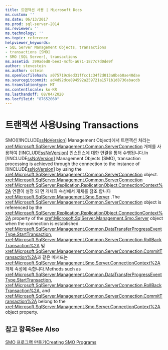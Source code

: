 ```yaml
---
title: 트랜잭션 사용 | Microsoft Docs
ms.custom: ''
ms.date: 06/13/2017
ms.prod: sql-server-2014
ms.reviewer: ''
ms.technology: ''
ms.topic: reference
helpviewer_keywords:
- SQL Server Management Objects, transactions
- transactions [SMO]
- SMO [SQL Server], transactions
ms.assetid: 399aded8-bee3-4cfb-a671-1877c7d0de9f
author: stevestein
ms.author: sstein
ms.openlocfilehash: a075719c8ed31ffcc1c34f2d013a8beb0ae40dae
ms.sourcegitcommit: ad4d92dce894592a259721a1571b1d8736abacdb
ms.translationtype: MT
ms.contentlocale: ko-KR
ms.lasthandoff: 08/04/2020
ms.locfileid: "87652060"
---
```

# <a name="using-transactions"></a><span data-ttu-id="186bf-102">트랜잭션 사용</span><span class="sxs-lookup"><span data-stu-id="186bf-102">Using Transactions</span></span>
  <span data-ttu-id="186bf-103">SMO([!INCLUDE[ssNoVersion](../../../includes/ssnoversion-md.md)] Management Object)에서 트랜잭션 처리는 <xref:Microsoft.SqlServer.Management.Common.ServerConnection> 개체를 사용하여 [!INCLUDE[ssNoVersion](../../../includes/ssnoversion-md.md)] 인스턴스에 대한 연결을 통해 수행됩니다.</span><span class="sxs-lookup"><span data-stu-id="186bf-103">In [!INCLUDE[ssNoVersion](../../../includes/ssnoversion-md.md)] Management Objects (SMO), transaction processing is achieved through the connection to the instance of [!INCLUDE[ssNoVersion](../../../includes/ssnoversion-md.md)] by using the <xref:Microsoft.SqlServer.Management.Common.ServerConnection> object.</span></span> <span data-ttu-id="186bf-104"><xref:Microsoft.SqlServer.Management.Common.ServerConnection> <xref:Microsoft.SqlServer.Replication.ReplicationObject.ConnectionContext%2A> 연결이 설정 되 면 개체의 속성에서 개체를 참조 합니다 <xref:Microsoft.SqlServer.Management.Smo.Server> .</span><span class="sxs-lookup"><span data-stu-id="186bf-104">The <xref:Microsoft.SqlServer.Management.Common.ServerConnection> object is referenced by the <xref:Microsoft.SqlServer.Replication.ReplicationObject.ConnectionContext%2A> property of the <xref:Microsoft.SqlServer.Management.Smo.Server> object when the connection is established.</span></span> <span data-ttu-id="186bf-105"><xref:Microsoft.SqlServer.Management.Common.DataTransferProgressEventType.StartTransaction>, <xref:Microsoft.SqlServer.Management.Common.ServerConnection.RollBackTransaction%2A> 및 <xref:Microsoft.SqlServer.Management.Common.ServerConnection.CommitTransaction%2A>과 같은 메서드는 <xref:Microsoft.SqlServer.Management.Smo.Server.ConnectionContext%2A> 개체 속성에 속합니다.</span><span class="sxs-lookup"><span data-stu-id="186bf-105">Methods such as <xref:Microsoft.SqlServer.Management.Common.DataTransferProgressEventType.StartTransaction>, <xref:Microsoft.SqlServer.Management.Common.ServerConnection.RollBackTransaction%2A>, and <xref:Microsoft.SqlServer.Management.Common.ServerConnection.CommitTransaction%2A> belong to the <xref:Microsoft.SqlServer.Management.Smo.Server.ConnectionContext%2A> object property.</span></span>  
  
## <a name="see-also"></a><span data-ttu-id="186bf-106">참고 항목</span><span class="sxs-lookup"><span data-stu-id="186bf-106">See Also</span></span>  
 [<span data-ttu-id="186bf-107">SMO 프로그램 만들기</span><span class="sxs-lookup"><span data-stu-id="186bf-107">Creating SMO Programs</span></span>](creating-smo-programs.md)  
  
  
